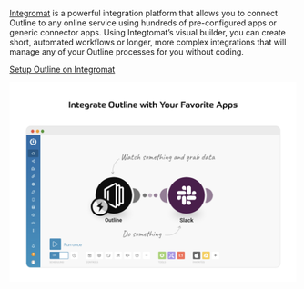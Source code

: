 [Integromat](https://www.integromat.com/en/integrations/outline?utm_source=outline&utm_medium=partner&utm_campaign=outline-partner-program) is a powerful integration platform that allows you to connect Outline to any online service using hundreds of pre-configured apps or generic connector apps. Using Integtomat’s visual builder, you can create short, automated workflows or longer, more complex integrations that will manage any of your Outline processes for you without coding.

[Setup Outline on Integromat](https://www.integromat.com/en/integrations/outline?utm_source=outline&utm_medium=partner&utm_campaign=outline-partner-program)

![Outline on Integromat](/images/integrations/screenshots/integromat.png)
